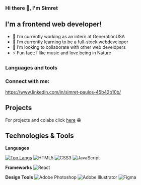 ### Hi there 👋, I'm Simret 
## I'm a frontend web developer!
- 🔭 I’m currently working as an intern at GenerationUSA
- 🌱 I’m currently learning to be a full-stock webdeveloper
- 👯 I’m looking to collaborate with other web developers 
- ⚡ Fun fact: I like music and love being in Nature

### Languages and tools

### Connect with me:
https://www.linkedin.com/in/simret-paulos-45b42b10b/


## Projects
For projects and colabs click [here](https://github.com/simretB05/Projects) 😀

## Technologies & Tools 

**Languages** 

[![Top Langs](https://github-readme-stats.vercel.app/api/top-langs/?username=simretB05&layout=compact)](https://github.com/simretB05/github-readme-stats) 
<img alt="HTML5" src="https://img.shields.io/badge/html5-%23E34F26.svg?style=for-the-badge&logo=html5&logoColor=white"/> 
<img alt="CSS3" src="https://img.shields.io/badge/css3-%231572B6.svg?style=for-the-badge&logo=css3&logoColor=white"/> 
<img alt="JavaScript" src="https://img.shields.io/badge/javascript-%23323330.svg?style=for-the-badge&logo=javascript&logoColor=%23F7DF1E"/>




**Frameworks**
<img alt="React" src="https://img.shields.io/badge/react-%2320232a.svg?style=for-the-badge&logo=react&logoColor=%2361DAFB"/> 

**Design Tools**
<img alt="Adobe Photoshop" src="https://img.shields.io/badge/adobephotoshop-%2331A8FF.svg?style=for-the-badge&logo=adobephotoshop&logoColor=white"/> 
<img alt="Adobe Illustrator" src="https://img.shields.io/badge/adobeillustrator-%23FF9A00.svg?style=for-the-badge&logo=adobeillustrator&logoColor=white"/>
<img alt="Figma" src="https://img.shields.io/badge/figma-%23F24E1E.svg?style=for-the-badge&logo=figma&logoColor=white"/>

<!--
**simretB05/simretB05** is a ✨ _special_ ✨ repository because its `README.md` (this file) appears on your GitHub profile.



